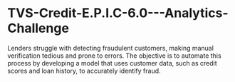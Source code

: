 # TVS-Credit-E.P.I.C-6.0---Analytics-Challenge
Lenders struggle with detecting fraudulent customers, making manual verification tedious and prone to errors. The objective is to automate this process by developing a model that uses customer data, such as credit scores and loan history, to accurately identify fraud.
